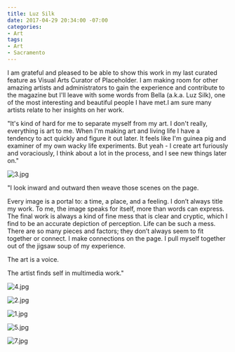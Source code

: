 ```yaml
---
title: Luz Silk
date: 2017-04-29 20:34:00 -07:00
categories:
- Art
tags:
- Art
- Sacramento
---
```


I am grateful and pleased to be able to show this work in my last curated feature as Visual Arts Curator of Placeholder. I am making room for other amazing artists and administrators to gain the experience and contribute to the magazine but I'll leave with some words from Bella (a.k.a. Luz Silk), one of the most interesting and beautiful people I have met.I am sure many artists relate to her insights on her work. 

"It's kind of hard for me to separate myself from my art. I don't really, everything is art to me. When I'm making art and living life I have a tendency to act quickly and figure it out later. It feels like I'm guinea pig and examiner of my own wacky life experiments. But yeah - I create art furiously and voraciously, I think about a lot in the process, and I see new things later on."

![3.jpg](/uploads/3.jpg)

"I look inward and outward then weave those scenes on the page. 

Every image is a portal to: a time, a place, and a feeling. I don’t always title my work. To me, the image speaks for itself, more than words can express. The final work is always a kind of fine mess that is clear and cryptic, which I find to be an accurate depiction of perception. Life can be such a mess. There are so many pieces and factors; they don’t always seem to fit together or connect. I make connections on the page. I pull myself together out of the jigsaw soup of my experience.

The art is a voice.

The artist finds self in multimedia work."

![4.jpg](/uploads/4.jpg)

![2.jpg](/uploads/2.jpg)

![1.jpg](/uploads/1.jpg)

![5.jpg](/uploads/5.jpg)

![7.jpg](/uploads/7.jpg)
